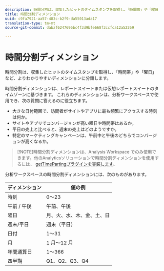 ```yaml
---
description: 時間分割は、収集したヒットのタイムスタンプを取得し、「時間帯」や「曜日」など、よりわかりやすいディメンションに分類します。
title: 時間分割ディメンション
uuid: c9fa7921-aa57-483c-b2f9-da55013ada17
translation-type: tm+mt
source-git-commit: dabaf6247695bc4f3d9bfe668f3ccfca12a52269

---
```



# 時間分割ディメンション

時間分割は、収集したヒットのタイムスタンプを取得し、「時間帯」や「曜日」など、よりわかりやすいディメンションに分類します。

時間分割ディメンションは、レポートスイートまたは仮想レポートスイートのタイムゾーンに基づきます。 これらのディメンションは、分析ワークスペースで使用でき、次の質問に答えるのに役立ちます。

* 大きな日付範囲で、訪問者がサイトやアプリに最も頻繁にアクセスする時刻は何か。
* サイトやアプリでコンバージョンが高い曜日や時間帯はあるか。
* 平日の売上と比べると、週末の売上はどのようですか。
* 特定のマーケティングキャンペーンは、午前中と午後のどちらでコンバージョンが高くなるか。

>[!NOTE]時間分割ディメンションは、Analysis Workspace でのみ使用できます。他のAnalyticsソリューションで時間分割ディメンションを使用するには、 [getTimePartingプラグインを実装します](https://marketing.adobe.com/resources/help/ja_JP/sc/implement/getTimeParting.html)。

分析ワークスペースの時間分割ディメンションには、次のものがあります。

| ディメンション | 値の例 |
|--- |--- |
| 時刻 | 0～23 |
| 午前 / 午後 | 午前、午後 |
| 曜日 | 月、火、水、木、金、土、日 |
| 週末/平日 | 週末（平日） |
| 日付 | 1～31 |
| 月 | 1 月～12 月 |
| 年間通算日 | 1～366 |
| 四半期 | Q1、Q2、Q3、Q4 |
